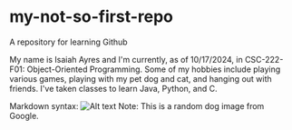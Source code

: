 # my-not-so-first-repo
A repository for learning Github

My name is Isaiah Ayres and I'm currently, as of 10/17/2024, in CSC-222-F01: Object-Oriented Programming. Some of my hobbies include playing various games, playing with my pet dog and cat, and hanging out with friends. I've taken classes to learn Java, Python, and C.

Markdown syntax: ![Alt text](https://i.natgeofe.com/n/4f5aaece-3300-41a4-b2a8-ed2708a0a27c/domestic-dog_thumb_square.jpg)
Note: This is a random dog image from Google.
